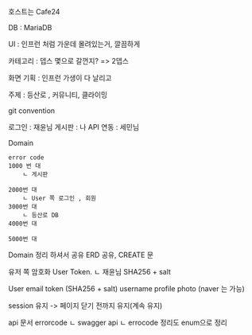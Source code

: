 호스트는 Cafe24

DB : MariaDB


UI : 인프런 처럼 가운데 몰려있는거, 깔끔하게



카테고리 : 뎁스 몇으로 갈껀지? => 2뎁스 


화면 기획 : 인프런 가생이 다 날리고

주제 : 등산로 , 커뮤니티, 클라이밍




git convention


로그인 : 재윤님
게시판 : 나
API 연동 : 세민님



Domain

	error code
	1000 번 대
		ㄴ 게시판 
	
	2000번 대
		ㄴ User 쪽 로그인 , 회원
	3000번 대
		ㄴ 등산로 DB
	4000번 대
	
	5000번 대

Domain
 정리 하셔서 공유 ERD 공유, CREATE 문



유저 쪽 암호화 User Token.
	ㄴ 재윤님
	SHA256 + salt

User
	email
	token (SHA256 + salt)
	username
	profile photo (naver 는 가능)

session 유지 -> 페이지 닫기 전까지 유지(계속 유지)


api 문서
errorcode
	ㄴ swagger api
	ㄴ errocode 정리도 enum으로 정리


